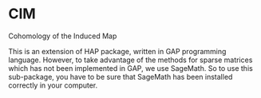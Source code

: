 # CIM
Cohomology of the Induced Map

This is an extension of HAP package, written in GAP programming language. However, to take advantage of the methods for sparse matrices which has not been implemented in GAP, we use SageMath. So to use this sub-package, you have to be sure that SageMath has been installed correctly in your computer. 
